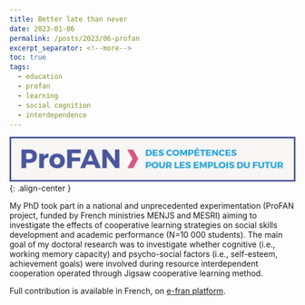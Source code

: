 ```yaml
---
title: Better late than never
date: 2023-01-06
permalink: /posts/2023/06-profan
excerpt_separator: <!--more-->
toc: true
tags:
  - education
  - profan
  - learning
  - social cognition
  - interdependence
---
```


![](/images/posts/post5/profan.jpg){: .align-center }

My PhD took part in a national and unprecedented experimentation (ProFAN project, funded by French
ministries MENJS and MESRI) aiming to investigate the effects of cooperative learning strategies on
social skills development and academic performance (N=10 000 students). The main goal of my doctoral
research was to investigate whether cognitive (i.e., working memory capacity) and psycho-social factors
(i.e., self-esteem, achievement goals) were involved during resource interdependent cooperation
operated through Jigsaw cooperative learning method.

Full contribution is available in French, on [e-fran platform](https://e-fran.education.gouv.fr/utiliser-lapprentissage-cooperatif-pour-faciliter-lapprentissage-chez-les-eleves-en-difficulte/).

<!--more-->


